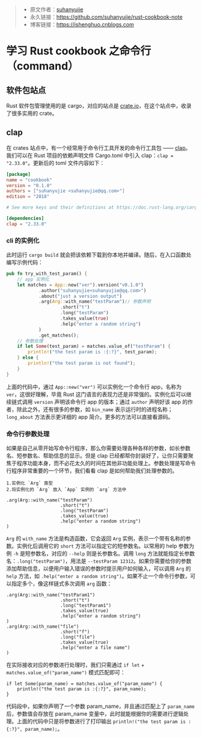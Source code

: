 >* 原文作者：[suhanyujie](https://github.com/suhanyujie/rust-cookbook-note)
>* 永久链接：https://github.com/suhanyujie/rust-cookbook-note
>* 博客链接：https://ishenghuo.cnblogs.com

# 学习 Rust cookbook 之命令行（command）
## 软件包站点
Rust 软件包管理使用的是 cargo，对应的站点是 [crate.io](https://crates.io/)，在这个站点中，收录了很多实用的 crate。

## clap
在 crates 站点中，有一个经常用于命令行工具开发的命令行工具包 —— [clap](https://crates.io/crates/clap)。我们可以在 Rust 项目的依赖声明文件 Cargo.toml 中引入 clap：`clap = "2.33.0"`。更新后的 toml 文件内容如下：

```toml
[package]
name = "cookbook"
version = "0.1.0"
authors = ["suhanyujie <suhanyujie@qq.com>"]
edition = "2018"

# See more keys and their definitions at https://doc.rust-lang.org/cargo/reference/manifest.html

[dependencies]
clap = "2.33.0"
```
### cli 的实例化
此时运行 `cargo build` 就会把该依赖下载到你本地并编译。随后，在入口函数处编写示例代码：

```rust
pub fn try_with_test_param() {
    // app 实例化
    let matches = App::new("ver").version("v0.1.0")
            .author("suhanyujie<suhanyujie@qq.com>")
            .about("just a version output")
            .arg(Arg::with_name("testParam")// 参数声明
                    .short("t")
                    .long("testParam")
                    .takes_value(true)
                    .help("enter a random string")
            )
            .get_matches();
    // 参数处理
    if let Some(test_param) = matches.value_of("testParam") {
        println!("the test param is :{:?}", test_param);
    } else {
        println!("the test param is not found");
    }
}
```

上面的代码中，通过 `App::new("ver")` 可以实例化一个命令行 app，名称为 `ver`，这很好理解，毕竟 Rust 这门语言的表现力还是非常强的。实例化后可以继续链式调用 `version` 声明该命令行 app 的版本；通过 `author` 声明好该 app 的作者，除此之外，还有很多的参数，如 `bin_name` 表示运行时的进程名称；`long_about` 方法表示更详细的 app 简介。更多的方法可以直接看源码。

### 命令行参数处理
如果是自己从零开始写命令行程序，那么你需要处理各种各样的参数，如长参数名、短参数名、帮助信息的显示。但是 clap 已经都帮你封装好了，让你只需要聚焦于程序功能本身，而不必花太久的时间在其他非功能处理上。参数处理是写命令行程序非常重要的一个环节，我们看看 clap 是如何帮助我们处理参数的。

    1.实例化 `Arg` 类型
    2.将实例化的 `Arg` 放入 `App` 实例的 `arg` 方法中

```
.arg(Arg::with_name("testParam")
                    .short("t")
                    .long("testParam")
                    .takes_value(true)
                    .help("enter a random string")
)
```

`Arg` 的 `with_name` 方法是构造函数，它会返回 `Arg` 实例，表示一个带有名称的参数。实例化后调用它的 `short` 方法可以指定它的短参数名。以常用的 help 参数为例 `-h` 是短参数名，对应的 `--help` 则是长参数名。调用 `long` 方法就能指定长参数名：`.long("testParam")`，用法是 `--testParam 12312`。如果你需要给你的参数添加帮助信息，以便用户输入错误的参数时提示用户如何输入，可以调用 `Arg` 的 `help` 方法，如 `.help("enter a random string")`。如果不止一个命令行参数，可以指定多个，像这样链式多次调用 `arg` 函数：

```
.arg(Arg::with_name("testParam1")
                    .short("t")
                    .long("testParam1")
                    .takes_value(true)
                    .help("enter a random string")
)
.arg(Arg::with_name("file")
                    .short("f")
                    .long("file")
                    .takes_value(true)
                    .help("enter a file name")
)
```

在实际接收对应的参数进行处理时，我们只需通过 `if let` + `matches.value_of("param_name")` 模式匹配即可：

```
if let Some(param_name) = matches.value_of("param_name") {
    println!("the test param is :{:?}", param_name);
}
```

代码段中，如果你声明了一个参数 param_name，并且通过匹配上了 `param_name` 后，参数值会存放在 param_name 变量中，此时就能根据你的需要进行逻辑处理。上面的代码中只是将参数进行了打印输出 `println!("the test param is :{:?}", param_name);`。
